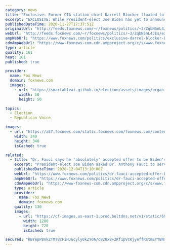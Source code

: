 ```yaml
---
category: news
title: "Exclusive: Former CIA station chief Darrell Blocker floated to lead agency under Biden, source says"
excerpt: "EXCLUSIVE: While President-elect Joe Biden has yet to announce his pick for CIA director, an array of names has been highlighted, and among them is Darrell M. Blocker -- one of the highest-serving persons of color to have served in the clandestine service, Fox News has learned."
publishedDateTime: 2020-11-27T17:37:51Z
originalUrl: "http://feeds.foxnews.com/~r/foxnews/politics/~3/ZqbN5nL4JEs/exclusive-darrel-blocker-biden-cia"
webUrl: "http://feeds.foxnews.com/~r/foxnews/politics/~3/ZqbN5nL4JEs/exclusive-darrel-blocker-biden-cia"
ampWebUrl: "https://www.foxnews.com/politics/exclusive-darrel-blocker-biden-cia.amp"
cdnAmpWebUrl: "https://www-foxnews-com.cdn.ampproject.org/c/s/www.foxnews.com/politics/exclusive-darrel-blocker-biden-cia.amp"
type: article
quality: 161
heat: 181
published: true

provider:
  name: Fox News
  domain: foxnews.com
  images:
    - url: "https://smartableai.github.io/election/assets/images/organizations/foxnews.com-50x50.jpg"
      width: 50
      height: 50

topics:
  - Election
  - Republican Voice

images:
  - url: "https://a57.foxnews.com/static.foxnews.com/foxnews.com/content/uploads/2020/10/340/340/hollie_headshot.jpg?ve=1&tl=1"
    width: 340
    height: 340
    isCached: true

related:
  - title: "Dr. Fauci says he 'absolutely' accepted offer to be Biden's chief medical adviser"
    excerpt: "President-elect Joe Biden asked Dr. Anthony Fauci to serve as his chief medical adviser -- a role the director of the National Institute of Allergy and Infectious Diseases said he “absolutely” accepted."
    publishedDateTime: 2020-12-04T13:10:00Z
    webUrl: "https://www.foxnews.com/politics/dr-fauci-accepted-offer-biden-chief-medical-adviser"
    ampWebUrl: "https://www.foxnews.com/politics/dr-fauci-accepted-offer-biden-chief-medical-adviser.amp"
    cdnAmpWebUrl: "https://www-foxnews-com.cdn.ampproject.org/c/s/www.foxnews.com/politics/dr-fauci-accepted-offer-biden-chief-medical-adviser.amp"
    type: article
    provider:
      name: Fox News
      domain: foxnews.com
    quality: 130
    images:
      - url: "https://cf-images.us-east-1.prod.boltdns.net/v1/static/694940094001/d0ab6f3f-5d36-48ad-95c5-97cbe20da08f/0461ed04-7def-45d4-b59c-69a11b80fae2/1280x720/match/image.jpg"
        width: 1280
        height: 720
        isCached: true

secured: "hBYepP8nkZTMT8cFiHJucyly0kZY0A/c82Ux8+2Kf1pVcKjyeffRstmEYY8NmtG3ElQ/B5s/ULZSP42mv68LlFfsa5HKqmKWiCSqlmYVnb7BeZ3bMv74sTCDic5THk47zbPP9ojj1IqaATDhdqgJ+QRIGVHPYXTS3BTl3r0flGq+C2QD0vxx8QmXgVUTWh3WrZZPnbezXS71kP5LuSJ0rxRPI3H55LIkfRI7ZFRRYW3EpkFBPmK6wL/V70isl0U8ZTjN+pP/82NDP8z/hM7ABBTLfl8zuKxRG+LcdkeyU+2FYZHbFLDyLJy4Dw9ruVcqrRhJBTs/E360MPAUDysJpSgY4KTw17nAmtWX522fFxo=;2dpzWA+t0jA+vjJS10MHCw=="
---
```


